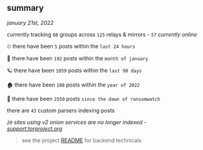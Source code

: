 
## summary
_january 21st, 2022_

currently tracking `88` groups across `125` relays & mirrors - _`57` currently online_

⏲ there have been `5` posts within the `last 24 hours`

🦈 there have been `192` posts within the `month of january`

🪐 there have been `1059` posts within the `last 90 days`

🏚 there have been `188` posts within the `year of 2022`

🦕 there have been `2550` posts `since the dawn of ransomwatch`

there are `43` custom parsers indexing posts

_`20` sites using v2 onion services are no longer indexed - [support.torproject.org](https://support.torproject.org/onionservices/v2-deprecation/)_

> see the project [README](https://github.com/thetanz/ransomwatch#ransomwatch--) for backend technicals
